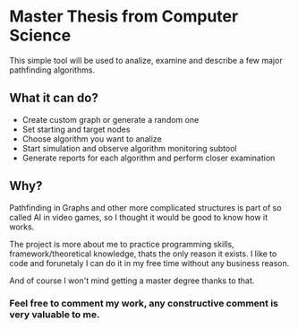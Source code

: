 # Master Thesis from Computer Science
This simple tool will be used to analize, examine and describe a few major pathfinding algorithms. 

## What it can do?

- Create custom graph or generate a random one
- Set starting and target nodes
- Choose algorithm you want to analize
- Start simulation and observe algorithm monitoring subtool
- Generate reports for each algorithm and perform closer examination

## Why?
Pathfinding in Graphs and other more complicated structures is part of so called AI in video games, so I thought it would be good to know how it works.

The project is more about me to practice programming skills, framework/theoretical knowledge, thats the only reason it exists. I like to code and forunetaly I can do it in my free time without any business reason.

And of course I won't mind getting a master degree thanks to that.

### Feel free to comment my work, any constructive comment is very valuable to me.
